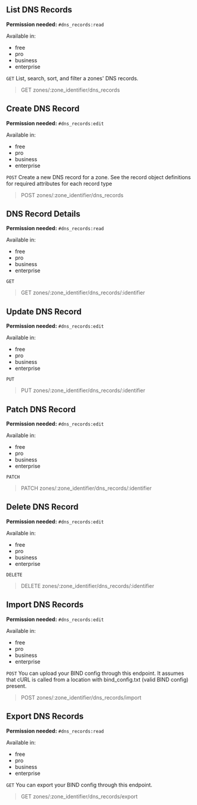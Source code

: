 ## List DNS Records

**Permission needed:** `#dns_records:read`

Available in:

* free
* pro
* business
* enterprise

`GET` List, search, sort, and filter a zones' DNS records.

> GET zones/:zone_identifier/dns_records


## Create DNS Record

**Permission needed:** `#dns_records:edit`

Available in:

* free
* pro
* business
* enterprise

`POST` Create a new DNS record for a zone. See the record object definitions for required attributes for each record type

> POST zones/:zone_identifier/dns_records


## DNS Record Details

**Permission needed:** `#dns_records:read`

Available in:

* free
* pro
* business
* enterprise

`GET` 

> GET zones/:zone_identifier/dns_records/:identifier


## Update DNS Record

**Permission needed:** `#dns_records:edit`

Available in:

* free
* pro
* business
* enterprise

`PUT` 

> PUT zones/:zone_identifier/dns_records/:identifier


## Patch DNS Record

**Permission needed:** `#dns_records:edit`

Available in:

* free
* pro
* business
* enterprise

`PATCH` 

> PATCH zones/:zone_identifier/dns_records/:identifier


## Delete DNS Record

**Permission needed:** `#dns_records:edit`

Available in:

* free
* pro
* business
* enterprise

`DELETE` 

> DELETE zones/:zone_identifier/dns_records/:identifier


## Import DNS Records

**Permission needed:** `#dns_records:edit`

Available in:

* free
* pro
* business
* enterprise

`POST` You can upload your BIND config through this endpoint. It assumes that cURL is called from a location with bind_config.txt (valid BIND config) present.

> POST zones/:zone_identifier/dns_records/import


## Export DNS Records

**Permission needed:** `#dns_records:read`

Available in:

* free
* pro
* business
* enterprise

`GET` You can export your BIND config through this endpoint.

> GET zones/:zone_identifier/dns_records/export

